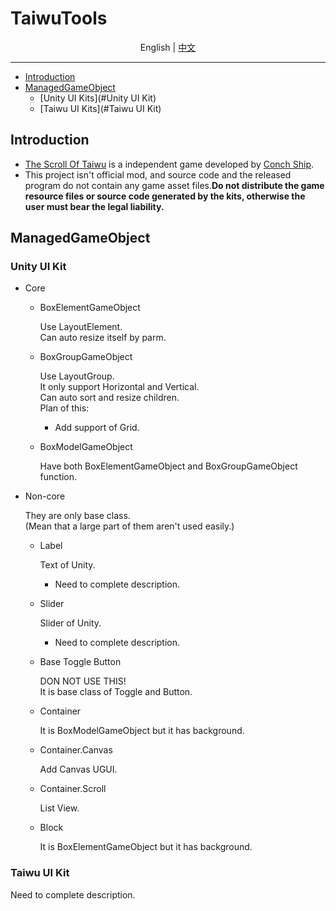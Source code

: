 # TaiwuTools

<p align="center">
  <span>English</span> |
  <a href="README.cn.md">中文</a>
</p>

---
+ [Introduction](#Introduction)
+ [ManagedGameObject](#ManagedGameObject)
	+ [Unity UI Kits](#Unity UI Kit)
	+ [Taiwu UI Kits](#Taiwu UI Kit)

## Introduction

- [The Scroll Of Taiwu](https://store.steampowered.com/app/838350/_The_Scroll_Of_Taiwu/) is a independent game developed by [Conch Ship](https://www.conchship.com.cn/).
- This project isn't official mod, and source code and the released program do not contain any game asset files.**Do not distribute the game resource files or source code generated by the kits, otherwise the user must bear the legal liability.**

## ManagedGameObject

### Unity UI Kit
+ Core

  + BoxElementGameObject

    Use LayoutElement.  
    Can auto resize itself by parm.  

  + BoxGroupGameObject

    Use LayoutGroup.  
    It only support Horizontal and Vertical.  
    Can auto sort and resize children.  
    Plan of this:  

    + Add support of Grid.

  + BoxModelGameObject

    Have both BoxElementGameObject and BoxGroupGameObject function.  

+ Non-core

  They are only base class.  
  (Mean that a large part of them aren't used easily.)  

  + Label

    Text of Unity.  

    + Need to complete description.  

  + Slider

    Slider of Unity.  

    + Need to complete description.

  + Base Toggle Button

    DON NOT USE THIS!  
    It is base class of Toggle and Button.  

  + Container

    It is BoxModelGameObject but it has background.

  + Container.Canvas

    Add Canvas UGUI.

  + Container.Scroll

    List View.

  + Block

    It is BoxElementGameObject but it has background.

### Taiwu UI Kit
Need to complete description.